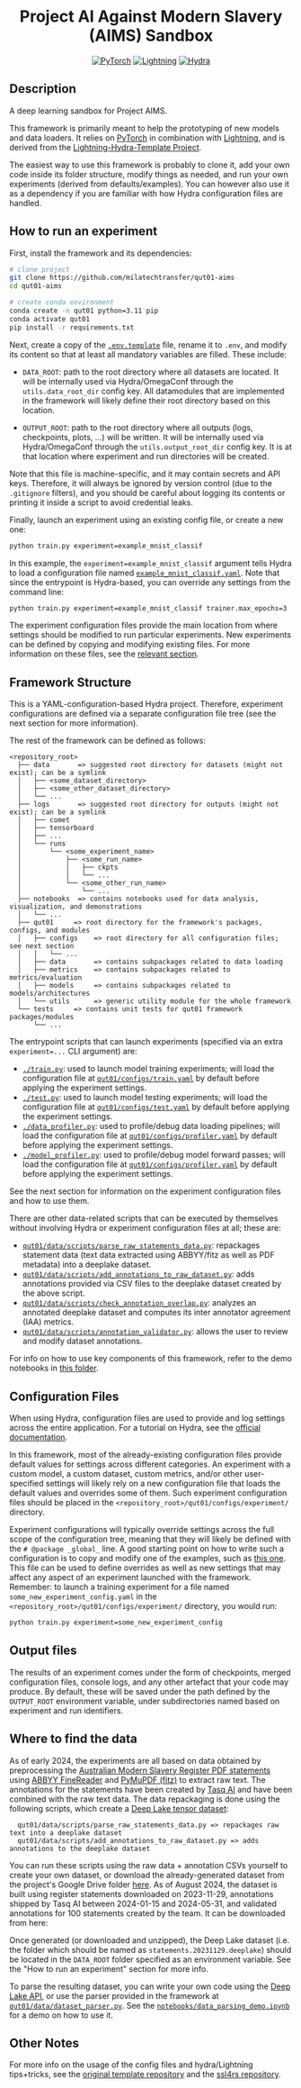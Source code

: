 <div align="center">

# Project AI Against Modern Slavery (AIMS)  Sandbox

[![PyTorch](https://img.shields.io/badge/PyTorch-ee4c2c?logo=pytorch&logoColor=white)](https://pytorch.org/get-started/locally/)
[![Lightning](https://img.shields.io/badge/-Lightning-792ee5?logo=pytorchlightning&logoColor=white)](https://lightning.ai/)
[![Hydra](https://img.shields.io/badge/Config-Hydra-89b8cd)](https://hydra.cc/)

</div>

## Description

A deep learning sandbox for Project AIMS.

This framework is primarily meant to help the prototyping of new models and data loaders. It relies
on [PyTorch](https://pytorch.org/get-started/locally/) in combination with
[Lightning](https://lightning.ai/), and is derived from the [Lightning-Hydra-Template
Project](https://github.com/ashleve/lightning-hydra-template).

The easiest way to use this framework is probably to clone it, add your own code inside its folder
structure, modify things as needed, and run your own experiments (derived from defaults/examples).
You can however also use it as a dependency if you are familiar with how Hydra configuration files
are handled.

## How to run an experiment

First, install the framework and its dependencies:

```bash
# clone project
git clone https://github.com/milatechtransfer/qut01-aims
cd qut01-aims

# create conda environment
conda create -n qut01 python=3.11 pip
conda activate qut01
pip install -r requirements.txt
```

Next, create a copy of the [`.env.template`](./.env.template) file, rename it to `.env`, and modify
its content so that at least all mandatory variables are filled. These include:

- `DATA_ROOT`: path to the root directory where all datasets are located. It will be internally
  used via Hydra/OmegaConf through the `utils.data_root_dir` config key. All datamodules that are
  implemented in the framework will likely define their root directory based on this location.

- `OUTPUT_ROOT`: path to the root directory where all outputs (logs, checkpoints, plots, ...) will
  be written. It will be internally used via Hydra/OmegaConf through the `utils.output_root_dir`
  config key. It is at that location where experiment and run directories will be created.
  

Note that this file is machine-specific, and it may contain secrets and API keys. Therefore, it will
always be ignored by version control (due to the `.gitignore` filters), and you should be careful
about logging its contents or printing it inside a script to avoid credential leaks.

Finally, launch an experiment using an existing config file, or create a new one:

```bash
python train.py experiment=example_mnist_classif
```

In this example, the `experiment=example_mnist_classif` argument tells Hydra to load a
configuration file named [`example_mnist_classif.yaml`](./qut01/configs/experiment/example_mnist_classif.yaml).
Note that since the entrypoint is Hydra-based, you can override any settings from the command line:

```bash
python train.py experiment=example_mnist_classif trainer.max_epochs=3
```

The experiment configuration files provide the main location from where settings should be modified
to run particular experiments. New experiments can be defined by copying and modifying existing
files. For more information on these files, see the [relevant section](#configuration-files).

## Framework Structure

This is a YAML-configuration-based Hydra project. Therefore, experiment configurations are defined
via a separate configuration file tree (see the next section for more information).

The rest of the framework can be defined as follows:

```
<repository_root>
  ├── data       => suggested root directory for datasets (might not exist); can be a symlink
  │   ├── <some_dataset_directory>
  │   ├── <some_other_dataset_directory>
  │   └── ...
  ├── logs       => suggested root directory for outputs (might not exist); can be a symlink
  │   ├── comet
  │   ├── tensorboard
  │   ├── ...
  │   └── runs
  │       └── <some_experiment_name>
  │           ├── <some_run_name>
  │           │   ├── ckpts
  │           │   └── ...
  │           └── <some_other_run_name>
  │               └── ...
  ├── notebooks  => contains notebooks used for data analysis, visualization, and demonstrations
  │   └── ...
  ├── qut01     => root directory for the framework's packages, configs, and modules
  │   ├── configs    => root directory for all configuration files; see next section
  │   │   └── ...
  │   ├── data       => contains subpackages related to data loading
  │   ├── metrics    => contains subpackages related to metrics/evaluation
  │   ├── models     => contains subpackages related to models/architectures
  │   └── utils      => generic utility module for the whole framework
  └── tests     => contains unit tests for qut01 framework packages/modules
      └── ...
```

The entrypoint scripts that can launch experiments (specified via an extra `experiment=...` CLI
argument) are:

- [`./train.py`](./train.py): used to launch model training experiments; will load the
  configuration file at [`qut01/configs/train.yaml`](./qut01/configs/train.yaml) by default
  before applying the experiment settings.
- [`./test.py`](./test.py): used to launch model testing experiments; will load the configuration
  file at [`qut01/configs/test.yaml`](./qut01/configs/test.yaml) by default before applying the
  experiment settings.
- [`./data_profiler.py`](./data_profiler.py): used to profile/debug data loading pipelines; will
  load the configuration file at [`qut01/configs/profiler.yaml`](./qut01/configs/profiler.yaml) by
  default before applying the experiment settings.
- [`./model_profiler.py`](./model_profiler.py): used to profile/debug model forward passes; will
  load the configuration file at [`qut01/configs/profiler.yaml`](./qut01/configs/profiler.yaml) by
  default before applying the experiment settings.

See the next section for information on the experiment configuration files and how to use them.

There are other data-related scripts that can be executed by themselves without involving Hydra
or experiment configuration files at all; these are:

- [`qut01/data/scripts/parse_raw_statements_data.py`](./qut01/data/scripts/parse_raw_statements_data.py):
  repackages statement data (text data extracted using ABBYY/fitz as well as PDF metadata) into a
  deeplake dataset.
- [`qut01/data/scripts/add_annotations_to_raw_dataset.py`](./qut01/data/scripts/add_annotations_to_raw_dataset.py):
  adds annotations provided via CSV files to the deeplake dataset created by the above script.
- [`qut01/data/scripts/check_annotation_overlap.py`](./qut01/data/scripts/check_annotation_overlap.py):
  analyzes an annotated deeplake dataset and computes its inter annotator agreement (IAA) metrics.
- [`qut01/data/scripts/annotation_validator.py`](./qut01/data/scripts/annotation_validator.py):
  allows the user to review and modify dataset annotations.

For info on how to use key components of this framework, refer to the demo notebooks in
[this folder](./notebooks).

## Configuration Files

When using Hydra, configuration files are used to provide and log settings across
the entire application. For a tutorial on Hydra, see the
[official documentation](https://hydra.cc/docs/tutorials/basic/your_first_app/simple_cli/).

In this framework, most of the already-existing configuration files provide default values for
settings across different categories. An experiment with a custom model, a custom dataset, custom
metrics, and/or other user-specified settings will likely rely on a new configuration file that
loads the default values and overrides some of them. Such experiment configuration files should be
placed in the `<repository_root>/qut01/configs/experiment/` directory.

Experiment configurations will typically override settings across the full scope of the
configuration tree, meaning that they will likely be defined with the `# @package _global_`
line. A good starting point on how to write such a configuration is to copy and modify one of the
examples, such as [this one](./qut01/configs/experiment/example_mnist_classif.yaml). This file can
be used to define overrides as well as new settings that may affect any aspect of an experiment
launched with the framework. Remember: to launch a training experiment for a file named
`some_new_experiment_config.yaml` in the `<repository_root>/qut01/configs/experiment/` directory,
you would run:

```bash
python train.py experiment=some_new_experiment_config
```

## Output files

The results of an experiment comes under the form of checkpoints, merged configuration files,
console logs, and any other artefact that your code may produce. By default, these will be saved
under the path defined by the `OUTPUT_ROOT` environment variable, under subdirectories named based
on experiment and run identifiers.

## Where to find the data

As of early 2024, the experiments are all based on data obtained by preprocessing the [Australian
Modern Slavery Register PDF statements](https://modernslaveryregister.gov.au/) using [ABBYY
FineReader](https://pdf.abbyy.com/) and [PyMuPDF (fitz)](https://pymupdf.readthedocs.io/en/latest/)
to extract raw text. The annotations for the statements have been created by
[Tasq AI](https://www.tasq.ai/) and have been combined with the raw text data. The data repackaging
is done using the following scripts, which create a
[Deep Lake tensor dataset](https://docs.deeplake.ai/en/latest/Datasets.html):

```
  qut01/data/scripts/parse_raw_statements_data.py => repackages raw text into a deeplake dataset
  qut01/data/scripts/add_annotations_to_raw_dataset.py => adds annotations to the deeplake dataset
```

You can run these scripts using the raw data + annotation CSVs yourself to create your own
dataset, or download the already-generated dataset from the project's Google Drive folder
[here](https://drive.google.com/file/d/1h4hRyJMB-n4gnB32otjo3Ii5xJCaMZO9/view?usp=drive_link=). As of
August 2024, the dataset is built using register statements downloaded on 2023-11-29, annotations
shipped by Tasq AI between 2024-01-15 and 2024-05-31, and validated annotations for 100 statements
created by the team. It can be downloaded from here:

Once generated (or downloaded and unzipped), the Deep Lake dataset (i.e. the folder which should be
named as `statements.20231129.deeplake`) should be located in the `DATA_ROOT` folder
specified as an environment variable. See the "How to run an experiment" section for more info.

To parse the resulting dataset, you can write your own code using the
[Deep Lake API](https://docs.deeplake.ai/en/latest/Datasets.html), or use the parser provided in
the framework at
[`qut01/data/dataset_parser.py`](./qut01/data/dataset_parser.py). See the
[`notebooks/data_parsing_demo.ipynb`](./notebooks/data_parsing_demo.ipynb) for a demo on how to
use it.

## Other Notes

For more info on the usage of the config files and hydra/Lightning tips+tricks, see the
[original template repository](https://github.com/ashleve/lightning-hydra-template) and the
[ssl4rs repository](https://github.com/plstcharles/ssl4rs).
